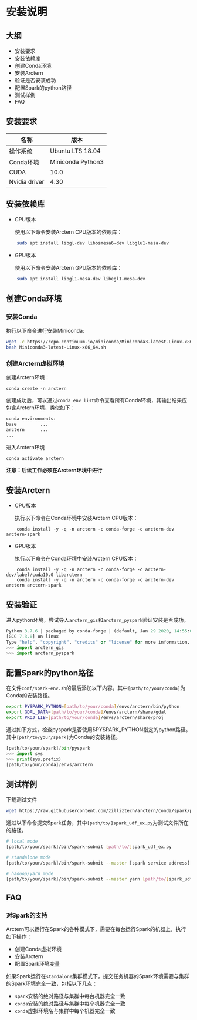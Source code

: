# 安装说明

## 大纲
* 安装要求
* 安装依赖库
* 创建Conda环境
* 安装Arctern
* 验证是否安装成功
* 配置Spark的python路径
* 测试样例
* FAQ



## 安装要求

|  名称    |   版本     |
| ---------- | ------------ |
| 操作系统 |Ubuntu LTS 18.04|
| Conda环境 | Miniconda Python3  |
|CUDA|10.0|
|Nvidia driver|4.30|



## 安装依赖库

* CPU版本

  使用以下命令安装Arctern CPU版本的依赖库：
```bash
    sudo apt install libgl-dev libosmesa6-dev libglu1-mesa-dev
```

* GPU版本


  使用以下命令安装Arctern GPU版本的依赖库：
```bash
    sudo apt install libgl1-mesa-dev libegl1-mesa-dev
```


## 创建Conda环境

### 安装Conda

执行以下命令进行安装Miniconda:

```bash
wget -c https://repo.continuum.io/miniconda/Miniconda3-latest-Linux-x86_64.sh
bash Miniconda3-latest-Linux-x86_64.sh
```


### 创建Arctern虚拟环境

创建Arctern环境：

`conda create -n arctern`

创建成功后，可以通过`conda env list`命令查看所有Conda环境，其输出结果应包含Arctern环境，类似如下：
  
  ```bash
  conda environments:
  base         ...
  arctern      ...
  ...
  ```

 进入Arctern环境

  `conda activate arctern`


**注意：后续工作必须在Arctern环境中进行**



## 安装Arctern


* CPU版本

  执行以下命令在Conda环境中安装Arctern CPU版本：

```shell
    conda install -y -q -n arctern -c conda-forge -c arctern-dev arctern-spark
```

* GPU版本

  执行以下命令在Conda环境中安装Arctern CPU版本：  

```shell
    conda install -y -q -n arctern -c conda-forge -c arctern-dev/label/cuda10.0 libarctern
    conda install -y -q -n arctern -c conda-forge -c arctern-dev arctern arctern-spark
```



## 安装验证

进入python环境，尝试导入`arctern_gis`和`arctern_pyspark`验证安装是否成功。

```python
Python 3.7.6 | packaged by conda-forge | (default, Jan 29 2020, 14:55:04)
[GCC 7.3.0] on linux
Type "help", "copyright", "credits" or "license" for more information.
>>> import arctern_gis
>>> import arctern_pyspark
```

## 配置Spark的python路径

在文件`conf/spark-env.sh`的最后添加以下内容。其中`[path/to/your/conda]`为Conda的安装路径。

```bash
export PYSPARK_PYTHON=[path/to/your/conda]/envs/arctern/bin/python
export GDAL_DATA=[path/to/your/conda]/envs/arctern/share/gdal
export PROJ_LIB=[path/to/your/conda]/envs/arctern/share/proj
```

通过如下方式，检查pyspark是否使用$PYSPARK_PYTHON指定的python路径。其中`[path/to/your/spark]`为Conda的安装路径。

```python
[path/to/your/spark]/bin/pyspark
>>> import sys
>>> print(sys.prefix)
[path/to/your/conda]/envs/arctern
```



## 测试样例

下载测试文件

```bash
wget https://raw.githubusercontent.com/zilliztech/arctern/conda/spark/pyspark/examples/gis/spark_udf_ex.py
```

通过以下命令提交Spark任务，其中`[path/to/]spark_udf_ex.py`为测试文件所在的路径。

```bash
# local mode
[path/to/your/spark]/bin/spark-submit [path/to/]spark_udf_ex.py

# standalone mode
[path/to/your/spark]/bin/spark-submit --master [spark service address] [path/to/]spark_udf_ex.py

# hadoop/yarn mode
[path/to/your/spark]/bin/spark-submit --master yarn [path/to/]spark_udf_ex.py
```



## FAQ

### 对Spark的支持

Arctern可以运行在Spark的各种模式下，需要在每台运行Spark的机器上，执行如下操作：

* 创建Conda虚拟环境
* 安装Arctern
* 配置Spark环境变量

如果Spark运行在`standalone`集群模式下，提交任务机器的Spark环境需要与集群的Spark环境完全一致，包括以下几点：

* `spark`安装的绝对路径与集群中每台机器完全一致
* `conda`安装的绝对路径与集群中每个机器完全一致
* `conda`虚拟环境名与集群中每个机器完全一致

